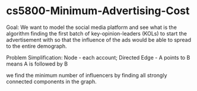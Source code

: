 # cs5800-Minimum-Advertising-Cost

Goal:
We want to model the social media platform and see what is the algorithm finding the first batch of key-opinion-leaders (KOLs) to start the advertisement with so that the influence of the ads would be able to spread to the entire demograph.

Problem Simplification:
Node - each account; Directed Edge - A points to B means A is followed by B

we find the minimum number of influencers by finding all strongly connected components in the graph.
